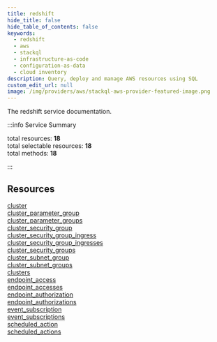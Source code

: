 ```yaml
---
title: redshift
hide_title: false
hide_table_of_contents: false
keywords:
  - redshift
  - aws
  - stackql
  - infrastructure-as-code
  - configuration-as-data
  - cloud inventory
description: Query, deploy and manage AWS resources using SQL
custom_edit_url: null
image: /img/providers/aws/stackql-aws-provider-featured-image.png
---
```


The redshift service documentation.

:::info Service Summary

<div class="row">
<div class="providerDocColumn">
<span>total resources:&nbsp;<b>18</b></span><br />
<span>total selectable resources:&nbsp;<b>18</b></span><br />
<span>total methods:&nbsp;<b>18</b></span><br />
</div>
</div>

:::

## Resources
<div class="row">
<div class="providerDocColumn">
<a href="/providers/aws/redshift/cluster/">cluster</a><br />
<a href="/providers/aws/redshift/cluster_parameter_group/">cluster_parameter_group</a><br />
<a href="/providers/aws/redshift/cluster_parameter_groups/">cluster_parameter_groups</a><br />
<a href="/providers/aws/redshift/cluster_security_group/">cluster_security_group</a><br />
<a href="/providers/aws/redshift/cluster_security_group_ingress/">cluster_security_group_ingress</a><br />
<a href="/providers/aws/redshift/cluster_security_group_ingresses/">cluster_security_group_ingresses</a><br />
<a href="/providers/aws/redshift/cluster_security_groups/">cluster_security_groups</a><br />
<a href="/providers/aws/redshift/cluster_subnet_group/">cluster_subnet_group</a><br />
<a href="/providers/aws/redshift/cluster_subnet_groups/">cluster_subnet_groups</a>
</div>
<div class="providerDocColumn">
<a href="/providers/aws/redshift/clusters/">clusters</a><br />
<a href="/providers/aws/redshift/endpoint_access/">endpoint_access</a><br />
<a href="/providers/aws/redshift/endpoint_accesses/">endpoint_accesses</a><br />
<a href="/providers/aws/redshift/endpoint_authorization/">endpoint_authorization</a><br />
<a href="/providers/aws/redshift/endpoint_authorizations/">endpoint_authorizations</a><br />
<a href="/providers/aws/redshift/event_subscription/">event_subscription</a><br />
<a href="/providers/aws/redshift/event_subscriptions/">event_subscriptions</a><br />
<a href="/providers/aws/redshift/scheduled_action/">scheduled_action</a><br />
<a href="/providers/aws/redshift/scheduled_actions/">scheduled_actions</a>
</div>
</div>